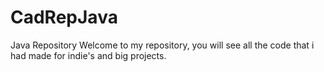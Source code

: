 # CadRepJava
Java Repository
Welcome to my repository, you will see all the code that i had made for indie's and big projects. 
